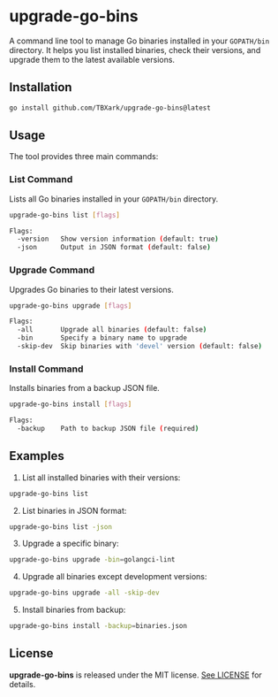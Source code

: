 # upgrade-go-bins

A command line tool to manage Go binaries installed in your `GOPATH/bin` directory. It helps you list installed binaries, check their versions, and upgrade them to the latest available versions.

## Installation

```bash
go install github.com/TBXark/upgrade-go-bins@latest
```

## Usage

The tool provides three main commands:

### List Command

Lists all Go binaries installed in your `GOPATH/bin` directory.

```bash
upgrade-go-bins list [flags]

Flags:
  -version   Show version information (default: true)
  -json      Output in JSON format (default: false)
```

### Upgrade Command

Upgrades Go binaries to their latest versions.

```bash
upgrade-go-bins upgrade [flags]

Flags:
  -all       Upgrade all binaries (default: false)
  -bin       Specify a binary name to upgrade
  -skip-dev  Skip binaries with 'devel' version (default: false)
```

### Install Command

Installs binaries from a backup JSON file.

```bash
upgrade-go-bins install [flags]

Flags:
  -backup    Path to backup JSON file (required)
```

## Examples

1. List all installed binaries with their versions:
```bash
upgrade-go-bins list
```

2. List binaries in JSON format:
```bash
upgrade-go-bins list -json
```

3. Upgrade a specific binary:
```bash
upgrade-go-bins upgrade -bin=golangci-lint
```

4. Upgrade all binaries except development versions:
```bash
upgrade-go-bins upgrade -all -skip-dev
```

5. Install binaries from backup:
```bash
upgrade-go-bins install -backup=binaries.json
```

## License

**upgrade-go-bins** is released under the MIT license. [See LICENSE](LICENSE) for details.
